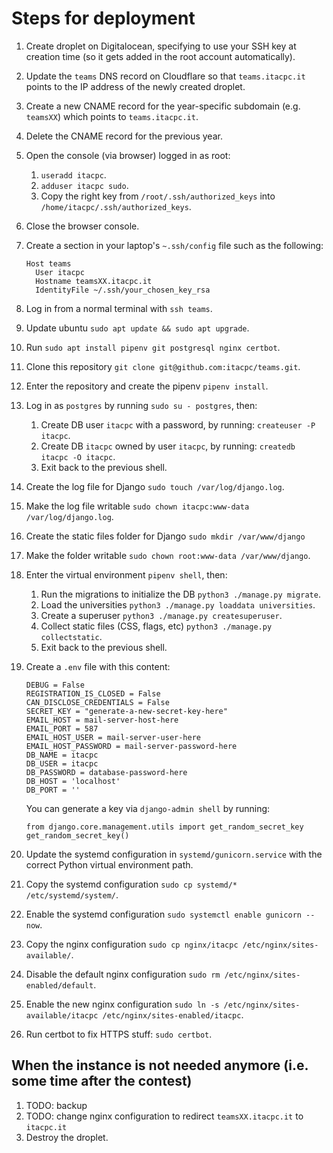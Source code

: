 # Steps for deployment

1. Create droplet on Digitalocean, specifying to use your SSH key at creation time (so it gets added in the root account automatically).
1. Update the `teams` DNS record on Cloudflare so that `teams.itacpc.it` points to the IP address of the newly created droplet.
1. Create a new CNAME record for the year-specific subdomain (e.g. `teamsXX`) which points to `teams.itacpc.it`.
1. Delete the CNAME record for the previous year.
1. Open the console (via browser) logged in as root:
    1. `useradd itacpc`.
    1. `adduser itacpc sudo`.
    1. Copy the right key from `/root/.ssh/authorized_keys` into `/home/itacpc/.ssh/authorized_keys`.
1. Close the browser console.
1. Create a section in your laptop's `~.ssh/config` file such as the following:
    ```
    Host teams
      User itacpc
      Hostname teamsXX.itacpc.it
      IdentityFile ~/.ssh/your_chosen_key_rsa
    ```
1. Log in from a normal terminal with `ssh teams`.
1. Update ubuntu `sudo apt update && sudo apt upgrade`.
1. Run `sudo apt install pipenv git postgresql nginx certbot`.
1. Clone this repository `git clone git@github.com:itacpc/teams.git`.
1. Enter the repository and create the pipenv `pipenv install`.
1. Log in as `postgres` by running `sudo su - postgres`, then:
    1. Create DB user `itacpc` with a password, by running: `createuser -P itacpc`.
    1. Create DB `itacpc` owned by user `itacpc`, by running: `createdb itacpc -O itacpc`.
    1. Exit back to the previous shell.
1. Create the log file for Django `sudo touch /var/log/django.log`.
1. Make the log file writable `sudo chown itacpc:www-data /var/log/django.log`.
1. Create the static files folder for Django `sudo mkdir /var/www/django`
1. Make the folder writable `sudo chown root:www-data /var/www/django`.
1. Enter the virtual environment `pipenv shell`, then:
    1. Run the migrations to initialize the DB `python3 ./manage.py migrate`.
    1. Load the universities `python3 ./manage.py loaddata universities`.
    1. Create a superuser `python3 ./manage.py createsuperuser`.
    1. Collect static files (CSS, flags, etc) `python3 ./manage.py collectstatic`.
    1. Exit back to the previous shell.
1. Create a `.env` file with this content:
    ```
    DEBUG = False
    REGISTRATION_IS_CLOSED = False
    CAN_DISCLOSE_CREDENTIALS = False
    SECRET_KEY = "generate-a-new-secret-key-here"
    EMAIL_HOST = mail-server-host-here
    EMAIL_PORT = 587
    EMAIL_HOST_USER = mail-server-user-here
    EMAIL_HOST_PASSWORD = mail-server-password-here
    DB_NAME = itacpc
    DB_USER = itacpc
    DB_PASSWORD = database-password-here
    DB_HOST = 'localhost'
    DB_PORT = ''
    ```

    You can generate a key via `django-admin shell` by running:
    ```
    from django.core.management.utils import get_random_secret_key
    get_random_secret_key()
    ```
1. Update the systemd configuration in `systemd/gunicorn.service` with the correct Python virtual environment path.
1. Copy the systemd configuration `sudo cp systemd/* /etc/systemd/system/`.
1. Enable the systemd configuration `sudo systemctl enable gunicorn --now`.
1. Copy the nginx configuration `sudo cp nginx/itacpc /etc/nginx/sites-available/`.
1. Disable the default nginx configuration `sudo rm /etc/nginx/sites-enabled/default`.
1. Enable the new nginx configuration `sudo ln -s /etc/nginx/sites-available/itacpc /etc/nginx/sites-enabled/itacpc`.
1. Run certbot to fix HTTPS stuff: `sudo certbot`.

## When the instance is not needed anymore (i.e. some time after the contest)

1. TODO: backup
1. TODO: change nginx configuration to redirect `teamsXX.itacpc.it` to `itacpc.it`
1. Destroy the droplet.

